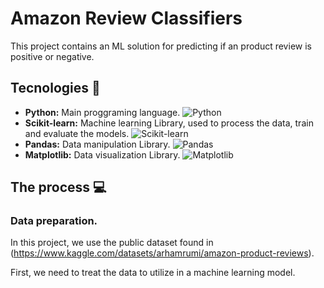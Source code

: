 # Amazon Review Classifiers
This project contains an ML solution for predicting if an product review is positive or negative.
## Tecnologies 🚀
* **Python:** Main proggraming language.
    ![Python](https://img.shields.io/badge/Python-3776AB?style=for-the-badge&logo=python&logoColor=white)
* **Scikit-learn:** Machine learning Library, used to process the data, train and evaluate the models.
    ![Scikit-learn](https://img.shields.io/badge/scikit--learn-F7931E?style=for-the-badge&logo=scikit-learn&logoColor=white)
* **Pandas:** Data manipulation Library.
    ![Pandas](https://img.shields.io/badge/Pandas-150458?style=for-the-badge&logo=pandas&logoColor=white)
* **Matplotlib:** Data visualization Library.
    ![Matplotlib](https://img.shields.io/badge/Matplotlib-315A9E?style=for-the-badge&logo=matplotlib&logoColor=white)

## The process 💻

### Data preparation.
In this project, we use the public dataset found in (https://www.kaggle.com/datasets/arhamrumi/amazon-product-reviews).

First, we need to treat the data to utilize in a machine learning model.
